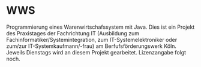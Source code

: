 # WWS
Programmierung eines Warenwirtschafssystem mit Java. Dies ist ein Projekt des Praxistages der Fachrichtung IT (Ausbildung zum Fachinformatiker/Systemintegration, zum IT-Systemelektroniker oder zum/zur IT-Systemkaufmann/-frau) am Berfufsförderungswerk Köln.
Jeweils Dienstags wird an diesem Projekt gearbeitet. Lizenzangabe folgt noch.
